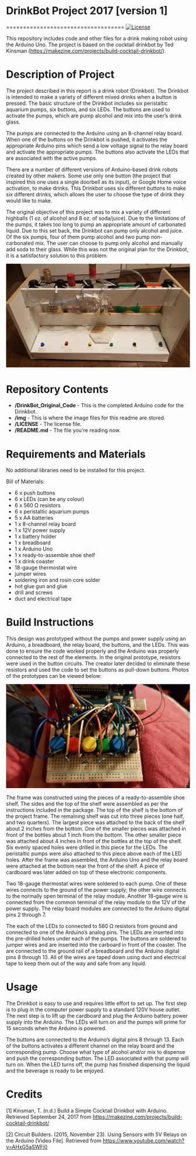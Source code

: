 # DrinkBot Project 2017 [version 1]
===================================
[![License](https://poser.pugx.org/phpunit/phpunit/license)](https://packagist.org/packages/phpunit/phpunit)

This repository includes code and other files for a drink making robot using the Arduino Uno. The project is based on the cocktail drinkbot by Ted Kinsman (https://makezine.com/projects/build-cocktail-drinkbot/).

# Description of Project

  The project described in this report is a drink robot (Drinkbot). The Drinkbot is intended to make a variety of different mixed drinks when a button is pressed. The basic structure of the Drinkbot includes six peristaltic aquarium pumps, six buttons, and six LEDs. The buttons are used to activate the pumps, which are pump alcohol and mix into the user’s drink glass.
	
  The pumps are connected to the Arduino using an 8-channel relay board. When one of the buttons on the Drinkbot is pushed, it activates the appropriate Arduino pins which send a low voltage signal to the relay board and activate the appropriate pumps. The buttons also activate the LEDs that are associated with the active pumps. 

  There are a number of different versions of Arduino-based drink robots created by other makers. Some use only one button (the project that inspired this one uses a single doorbell as its input), or Google Home voice activation, to make drinks. This Drinkbot uses six different buttons to make six different drinks, which allows the user to choose the type of drink they would like to make. 
	
  The original objective of this project was to mix a variety of different highballs (1 oz. of alcohol and 8 oz. of soda/juice). Due to the limitations of the pumps, it takes too long to pump an appropriate amount of carbonated liquid. Due to this set back, the Drinkbot can pump only alcohol and juice. Of the six pumps, four of them pump alcohol and two pump non-carbonated mix. The user can choose to pump only alcohol and manually add soda to their glass. While this was not the original plan for the Drinkbot, it is a satisfactory solution to this problem.
  
  <img src= "drinkbot_frontview.jpg">
  
# Repository Contents
* **/DrinkBot_Original_Code** - This is the completed Arduino code for the Drinkbot.
* **/img** - This is where the image files for this readme are stored.
* **/LICENSE** - The license file.
* **/README.md** - The file you're reading now.
  
Requirements and Materials
==================
No additional libraries need to be installed for this project.

Bill of Materials:
* 6 x push buttons
* 6 x LEDs (can be any colour)
* 6 x 560 Ω resistors
* 6 x peristaltic aquarium pumps
* 5 x AA batteries
* 1 x 8-channel relay board
* 1 x 12V power supply
* 1 x battery holder
* 1 x breadboard
* 1 x Arduino Uno
* 1 x ready-to-assemble shoe shelf
* 1 x drink coaster
* 18-gauge thermostat wire
* jumper wires
* soldering iron and rosin core solder
* hot glue gun and glue
* drill and screws
* duct and electrical tape

Build Instructions
==================
This design was prototyped without the pumps and power supply using an Arduino, a breadboard, the relay board, the buttons, and the LEDs. This was done to ensure the code worked properly and the Arduino was properly connected to the rest of the elements. In the original prototype, resistors were used in the button circuits. The creator later decided to eliminate these resistors and used the code to set the buttons as pull-down buttons. Photos of the prototypes can be viewed below:

  <img src= "buttons_prototype.jpg">
	
  The frame was constructed using the pieces of a ready-to-assemble shoe shelf. The sides and the top of the shelf were assembled as per the instructions included in the package. The top of the shelf is the bottom of the project frame. The remaining shelf was cut into three pieces (one half, and two quarters). The largest piece was attached to the back of the shelf about 2 inches from the bottom. One of the smaller pieces was attached in front of the bottles about 1 inch from the bottom. The other smaller piece was attached about 4 inches in front of the bottles at the top of the shelf. Six evenly spaced holes were drilled in this piece for the LEDs. The peristaltic pumps were also attached to this piece above each of the LED holes. After the frame was assembled, the Arduino Uno and the relay board were attached at the bottom near the front of the shelf. A piece of cardboard was later added on top of these electronic components.
	
  Two 18-gauge thermostat wires were soldered to each pump. One of these wires connects to the ground of the power supply; the other wire connects to the normally open terminal of the relay module. Another 18-gauge wire is connected from the common terminal of the relay module to the 12V of the power supply. The relay board modules are connected to the Arduino digital pins 2 through 7. 
	
  The each of the LEDs to connected to 560 Ω resistors from ground and connected to one of the Arduino’s analog pins. The LEDs are inserted into the pre-drilled holes under each of the pumps. The buttons are soldered to jumper wires and are inserted into the carboard in front of the coaster. The are connected to the ground rail of a breadboard and the Arduino digital pins 8 through 13. All of the wires are taped down using duct and electrical tape to keep them out of the way and safe from any liquid. 
  
Usage
=====
  The Drinkbot is easy to use and requires little effort to set up. The first step is to plug in the computer power supply to a standard 120V house outlet. The next step is to lift up the cardboard and plug the Arduino battery power supply into the Arduino. The LEDs will turn on and the pumps will prime for 15 seconds when the Arduino is powered.
	
  The buttons are connected to the Arduino’s digital pins 8 through 13. Each of the buttons activates a different channel on the relay board and the corresponding pump. Choose what type of alcohol and/or mix to dispense and push the corresponding button. The LED associated with that pump will turn on. When the LED turns off, the pump has finished dispensing the liquid and the beverage is ready to be enjoyed.

Credits
=======
[1] Kinsman, T. (n.d.) Build a Simple Cocktail Drinkbot with Arduino. Retrieved September 24, 2017 from https://makezine.com/projects/build-cocktail-drinkbot/

[2] Circuit Builders. (2015, November 23). Using Sensors with 5V Relays on the Arduino [Video File]. Retrieved from https://www.youtube.com/watch?v=AHxG5aSWFi0




